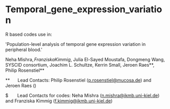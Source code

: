 # Temporal_gene_expression_variation
R based codes use in:

'Population-level analysis of temporal gene expression variation in peripheral blood.'

Neha Mishra$, Franziska Kimmig$, Julia El-Sayed Moustafa, Dongmeng Wang, SYSCID consortium, Joachim L. Schultze, Kerrin Small, Jeroen Raes**, Philip Rosenstiel**
           
            
**         Lead Contacts: Philip Rosenstiel (p.rosenstiel@mucosa.de) and Jeroen Raes ()

$          Lead Contacts for codes: Neha Mishra (n.mishra@ikmb.uni-kiel.de) and Franziska Kimmig (f.kimmig@ikmb.uni-kiel.de)
